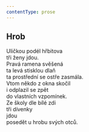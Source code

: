 ```yaml
---
contentType: prose
---
```


## Hrob

Uličkou podél hřbitova  
tři ženy jdou.  
Pravá ramena svěšená  
ta levá stisklou dlaň  
ta prostřední se ostře zasmála.  
Vtom někdo z okna skočil  
i odplazil se zpět  
do vlastních vzpomínek.  
Ze školy dle bílé zdi  
tři dívenky  
jdou  
posedět u hrobu svých otců.
